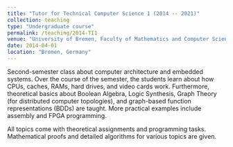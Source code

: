 ```yaml
---
title: "Tutor for Technical Computer Science 1 (2014 -- 2021)"
collection: teaching
type: "Undergraduate course"
permalink: /teaching/2014-TI1
venue: "University of Bremen, Faculty of Mathematics and Computer Science"
date: 2014-04-01
location: "Bremen, Germany"
---
```


Second-semester class about computer architecture and embedded systems. Over the course of the semester, the students learn about how CPUs, caches, RAMs, hard drives, and video cards work. Furthermore, theoretical basics about Boolean Algebra, Logic Synthesis, Graph Theory (for distributed computer topologies), and graph-based function representations (BDDs) are taught. More practical examples include assembly and FPGA programming.

All topics come with theoretical assignments and programming tasks. Mathematical proofs and detailed algorithms for various topics are given.
